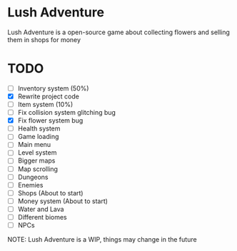 # Lush Adventure

Lush Adventure is a open-source game about collecting flowers and selling them in shops for money

# TODO
  - [ ] Inventory system (50%)
  - [x] Rewrite project code
  - [ ] Item system (10%)
  - [ ] Fix collision system glitching bug
  - [x] Fix flower system bug
  - [ ] Health system
  - [ ] Game loading
  - [ ] Main menu
  - [ ] Level system
  - [ ] Bigger maps
  - [ ] Map scrolling
  - [ ] Dungeons
  - [ ] Enemies
  - [ ] Shops (About to start)
  - [ ] Money system (About to start)
  - [ ] Water and Lava
  - [ ] Different biomes
  - [ ] NPCs 

NOTE: Lush Adventure is a WIP, things may change in the future